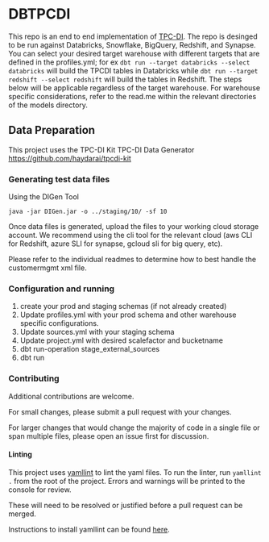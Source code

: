 # DBTPCDI

This repo is an end to end implementation of
[TPC-DI](https://www.tpc.org/tpcdi/default5.asp). The repo is desinged to
be run against Databricks, Snowflake, BigQuery, Redshift, and Synapse.
You can select your desired target warehouse with different targets that
are defined in the profiles.yml; for ex `dbt run --target databricks --select databricks`
will build the TPCDI tables in Databricks while `dbt run --target redshift --select redshift`
will build the tables in Redshift. The steps below will be applicable
regardless of the target warehouse. For warehouse specific considerations,
refer to the read.me within the relevant directories of the models
directory. 

## Data Preparation
This project uses the TPC-DI Kit TPC-DI Data Generator https://github.com/haydarai/tpcdi-kit

### Generating test data files
Using the DIGen Tool

```shell
java -jar DIGen.jar -o ../staging/10/ -sf 10
```
Once data files is generated, upload the files to your working cloud
storage account. We recommend using the cli tool for the relevant cloud
(aws CLI for Redshift, azure SLI for synapse, gcloud sli for big query,
etc). 

Please refer to the individual readmes to determine how to best handle the
customermgmt xml file.


### Configuration and running

1. create your prod and staging schemas (if not already created)
2. Update profiles.yml with your prod schema and other warehouse specific
configurations.
3. Update sources.yml with your staging schema
4. Update project.yml with desired scalefactor and bucketname
5. dbt run-operation stage_external_sources
6. dbt run

### Contributing

Additional contributions are welcome.

For small changes, please submit a pull request with your changes.

For larger changes that would change the majority of code in a single
file or span multiple files, please open an issue first for discussion.

#### Linting

This project uses [yamllint](https://yamllint.readthedocs.io/en/stable/)
to lint the yaml files. To run the linter, run `yamllint .` from the root
of the project. Errors and warnings will be printed to the console for review.

These will need to be resolved or justified before a pull request can be merged.

Instructions to install yamllint can be found [here](https://yamllint.readthedocs.io/en/stable/quickstart.html#installing-yamllint).
